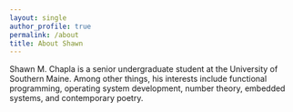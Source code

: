 ```yaml
---
layout: single
author_profile: true
permalink: /about
title: About Shawn
---
```


Shawn M. Chapla is a senior undergraduate student at the University of Southern Maine.  Among other things, his interests include functional programming, operating system development, number theory, embedded systems, and contemporary poetry.
